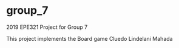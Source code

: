 # group_7

2019 EPE321 Project for Group 7

This project implements the Board game Cluedo
Lindelani Mahada